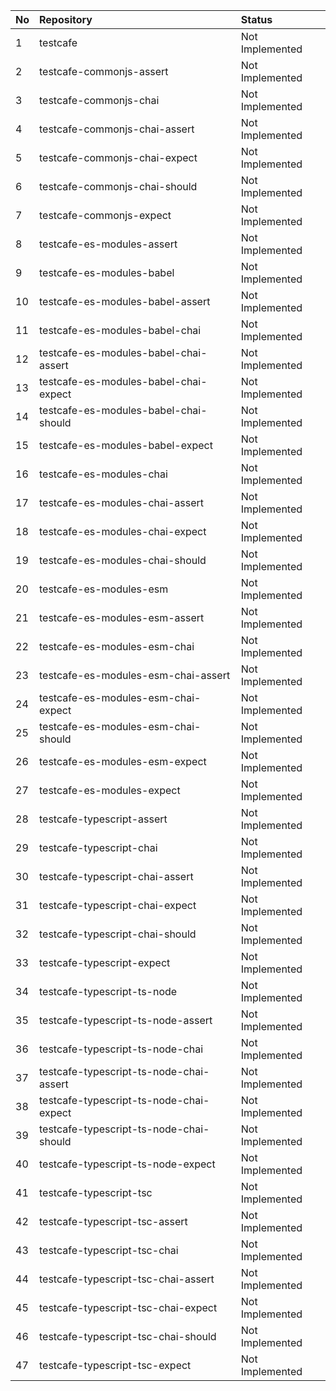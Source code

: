 | No | Repository                              | Status          |
| :- | :-------------------------------------- | :-------------- |
| 1  | testcafe                                | Not Implemented |
| 2  | testcafe-commonjs-assert                | Not Implemented |
| 3  | testcafe-commonjs-chai                  | Not Implemented |
| 4  | testcafe-commonjs-chai-assert           | Not Implemented |
| 5  | testcafe-commonjs-chai-expect           | Not Implemented |
| 6  | testcafe-commonjs-chai-should           | Not Implemented |
| 7  | testcafe-commonjs-expect                | Not Implemented |
| 8  | testcafe-es-modules-assert              | Not Implemented |
| 9  | testcafe-es-modules-babel               | Not Implemented |
| 10 | testcafe-es-modules-babel-assert        | Not Implemented |
| 11 | testcafe-es-modules-babel-chai          | Not Implemented |
| 12 | testcafe-es-modules-babel-chai-assert   | Not Implemented |
| 13 | testcafe-es-modules-babel-chai-expect   | Not Implemented |
| 14 | testcafe-es-modules-babel-chai-should   | Not Implemented |
| 15 | testcafe-es-modules-babel-expect        | Not Implemented |
| 16 | testcafe-es-modules-chai                | Not Implemented |
| 17 | testcafe-es-modules-chai-assert         | Not Implemented |
| 18 | testcafe-es-modules-chai-expect         | Not Implemented |
| 19 | testcafe-es-modules-chai-should         | Not Implemented |
| 20 | testcafe-es-modules-esm                 | Not Implemented |
| 21 | testcafe-es-modules-esm-assert          | Not Implemented |
| 22 | testcafe-es-modules-esm-chai            | Not Implemented |
| 23 | testcafe-es-modules-esm-chai-assert     | Not Implemented |
| 24 | testcafe-es-modules-esm-chai-expect     | Not Implemented |
| 25 | testcafe-es-modules-esm-chai-should     | Not Implemented |
| 26 | testcafe-es-modules-esm-expect          | Not Implemented |
| 27 | testcafe-es-modules-expect              | Not Implemented |
| 28 | testcafe-typescript-assert              | Not Implemented |
| 29 | testcafe-typescript-chai                | Not Implemented |
| 30 | testcafe-typescript-chai-assert         | Not Implemented |
| 31 | testcafe-typescript-chai-expect         | Not Implemented |
| 32 | testcafe-typescript-chai-should         | Not Implemented |
| 33 | testcafe-typescript-expect              | Not Implemented |
| 34 | testcafe-typescript-ts-node             | Not Implemented |
| 35 | testcafe-typescript-ts-node-assert      | Not Implemented |
| 36 | testcafe-typescript-ts-node-chai        | Not Implemented |
| 37 | testcafe-typescript-ts-node-chai-assert | Not Implemented |
| 38 | testcafe-typescript-ts-node-chai-expect | Not Implemented |
| 39 | testcafe-typescript-ts-node-chai-should | Not Implemented |
| 40 | testcafe-typescript-ts-node-expect      | Not Implemented |
| 41 | testcafe-typescript-tsc                 | Not Implemented |
| 42 | testcafe-typescript-tsc-assert          | Not Implemented |
| 43 | testcafe-typescript-tsc-chai            | Not Implemented |
| 44 | testcafe-typescript-tsc-chai-assert     | Not Implemented |
| 45 | testcafe-typescript-tsc-chai-expect     | Not Implemented |
| 46 | testcafe-typescript-tsc-chai-should     | Not Implemented |
| 47 | testcafe-typescript-tsc-expect          | Not Implemented |